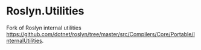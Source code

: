 # Roslyn.Utilities
Fork of Roslyn internal utilities https://github.com/dotnet/roslyn/tree/master/src/Compilers/Core/Portable/InternalUtilities.
